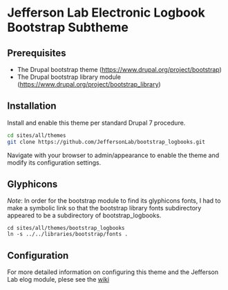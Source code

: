# Jefferson Lab Electronic Logbook Bootstrap Subtheme

## Prerequisites
  *  The Drupal bootstrap theme (https://www.drupal.org/project/bootstrap)
  *  The Drupal bootstrap library module (https://www.drupal.org/project/bootstrap_library)

## Installation

Install and enable this theme per standard Drupal 7 procedure. 
````bash
cd sites/all/themes
git clone https://github.com/JeffersonLab/bootstrap_logbooks.git
```` 
Navigate with your browser to admin/appearance to enable the theme and modify its configuration settings.

## Glyphicons

*Note*: In order for the bootstrap module to find its glyphicons fonts, I had to make a symbolic link so that the
bootstrap library fonts subdirectory appeared to be a subdirectory of bootstrap_logbooks.

```
cd sites/all/themes/bootstrap_logbooks
ln -s ../../libraries/bootstrap/fonts .
```

## Configuration

For more detailed information on configuring this theme and the Jefferson Lab elog module, plese see the [wiki](https://github.com/JeffersonLab/elog/wiki)
